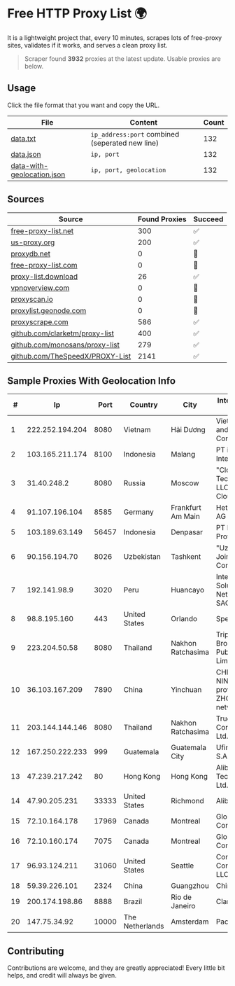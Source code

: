 
# Free HTTP Proxy List 🌍

It is a lightweight project that, every 10 minutes, scrapes lots of free-proxy sites, validates if it works, and serves a clean proxy list.


> Scraper found **3932** proxies at the latest update. Usable proxies are below.

## Usage

Click the file format that you want and copy the URL.


|File|Content|Count|
|----|-------|-----|
|[data.txt](https://raw.githubusercontent.com/themiralay/Proxy-List-World/master/data.txt)|`ip_address:port` combined (seperated new line)|132|
|[data.json](https://raw.githubusercontent.com/themiralay/Proxy-List-World/master/data.json)|`ip, port`|132|
|[data-with-geolocation.json](https://raw.githubusercontent.com/themiralay/Proxy-List-World/master/data-with-geolocation.json)|`ip, port, geolocation`|132|

## Sources

|Source|Found Proxies|Succeed|
|------|-------------|-------|
|[free-proxy-list.net](https://free-proxy-list.net)|300|✅|
|[us-proxy.org](https://www.us-proxy.org)|200|✅|
|[proxydb.net](http://proxydb.net)|0|🚫|
|[free-proxy-list.com](https://free-proxy-list.com/?page=&port=&type%5B%5D=http&type%5B%5D=https&up_time=0&search=Search)|0|🚫|
|[proxy-list.download](https://www.proxy-list.download/HTTP)|26|✅|
|[vpnoverview.com](https://vpnoverview.com/privacy/anonymous-browsing/free-proxy-servers)|0|🚫|
|[proxyscan.io](https://www.proxyscan.io)|0|🚫|
|[proxylist.geonode.com](https://proxylist.geonode.com/api/proxy-list?limit=300&page=1&sort_by=lastChecked&sort_type=desc&protocols=http,https)|0|🚫|
|[proxyscrape.com](https://api.proxyscrape.com/v2/?request=displayproxies&protocol=http&timeout=10000&country=all&ssl=all&anonymity=all)|586|✅|
|[github.com/clarketm/proxy-list](https://raw.githubusercontent.com/clarketm/proxy-list/master/proxy-list-raw.txt)|400|✅|
|[github.com/monosans/proxy-list](https://raw.githubusercontent.com/monosans/proxy-list/main/proxies/http.txt)|279|✅|
|[github.com/TheSpeedX/PROXY-List](https://raw.githubusercontent.com/TheSpeedX/PROXY-List/master/http.txt)|2141|✅|


## Sample Proxies With Geolocation Info

|#|Ip|Port|Country|City|Internet Service Provider|
|-|--|----|-------|----|-------------------------|
|1|222.252.194.204|8080|Vietnam|Hải Dương|VietNam Post and Telecom Corporation|
|2|103.165.211.174|8100|Indonesia|Malang|PT iForte Global Internet|
|3|31.40.248.2|8080|Russia|Moscow|"Cloud Technologies" LLC trading as Cloud.ru|
|4|91.107.196.104|8585|Germany|Frankfurt Am Main|Hetzner Online AG|
|5|103.189.63.149|56457|Indonesia|Denpasar|PT Blip Integrator Provider|
|6|90.156.194.70|8026|Uzbekistan|Tashkent|"Uzbektelekom" Joint Stock Company|
|7|192.141.98.9|3020|Peru|Huancayo|Internet Solutions Network Peru SAC|
|8|98.8.195.160|443|United States|Orlando|Spectrum|
|9|223.204.50.58|8080|Thailand|Nakhon Ratchasima|Triple T Broadband Public Company Limited|
|10|36.103.167.209|7890|China|Yinchuan|CHINANET NINGXIA province ZHONGWEI IDC network|
|11|203.144.144.146|8080|Thailand|Nakhon Ratchasima|True Internet Corporation CO. Ltd.|
|12|167.250.222.233|999|Guatemala|Guatemala City|Ufinet Panama S.A.|
|13|47.239.217.242|80|Hong Kong|Hong Kong|Alibaba (US) Technology Co., Ltd.|
|14|47.90.205.231|33333|United States|Richmond|Alibaba.com LLC|
|15|72.10.164.178|17969|Canada|Montreal|GloboTech Communications|
|16|72.10.160.174|7075|Canada|Montreal|GloboTech Communications|
|17|96.93.124.211|31060|United States|Seattle|Comcast Cable Communications, LLC|
|18|59.39.226.101|2324|China|Guangzhou|Chinanet|
|19|200.174.198.86|8888|Brazil|Rio de Janeiro|Claro S.A|
|20|147.75.34.92|10000|The Netherlands|Amsterdam|Packet Host, Inc.|



## Contributing

Contributions are welcome, and they are greatly appreciated! Every
little bit helps, and credit will always be given.

